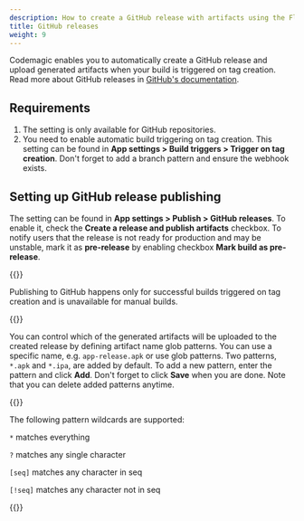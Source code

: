 ```yaml
---
description: How to create a GitHub release with artifacts using the Flutter UI
title: GitHub releases
weight: 9
---
```


Codemagic enables you to automatically create a GitHub release and upload generated artifacts when your build is triggered on tag creation. Read more about GitHub releases in [GitHub's documentation](https://docs.github.com/en/github/administering-a-repository/about-releases).

## Requirements

1. The setting is only available for GitHub repositories. 
2. You need to enable automatic build triggering on tag creation. This setting can be found in **App settings > Build triggers > Trigger on tag creation**. Don't forget to add a branch pattern and ensure the webhook exists.

## Setting up GitHub release publishing

The setting can be found in **App settings > Publish > GitHub releases**. To enable it, check the **Create a release and publish artifacts** checkbox. To notify users that the release is not ready for production and may be unstable, mark it as **pre-release** by enabling checkbox **Mark build as pre-release**.

{{<notebox>}}

Publishing to GitHub happens only for successful builds triggered on tag creation and is unavailable for manual builds. 

{{</notebox>}}

You can control which of the generated artifacts will be uploaded to the created release by defining artifact name glob patterns. You can use a specific name, e.g. `app-release.apk` or use glob patterns. Two patterns, `*.apk` and `*.ipa`, are added by default. To add a new pattern, enter the pattern and click **Add**. Don't forget to click **Save** when you are done. Note that you can delete added patterns anytime.

{{<notebox>}}

The following pattern wildcards are supported:

`*`      matches everything

`?`       matches any single character

`[seq]`   matches any character in seq

`[!seq]`  matches any character not in seq

{{</notebox>}}
